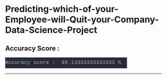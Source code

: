 # Predicting-which-of-your-Employee-will-Quit-your-Company-Data-Science-Project

## Accuracy Score :   
![accuracy](screenshots/accuracy.png)

---

